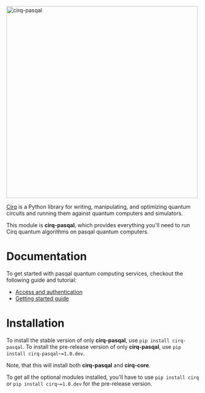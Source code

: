 [<img
src="https://upload.wikimedia.org/wikipedia/en/thumb/d/d4/pasqal_corp_logo.svg/2560px-pasqal_corp_logo.svg.png"
width="500" alt="cirq-pasqal" />](https://github.com/quantumlib/cirq/)

[Cirq](https://quantumai.google/cirq) is a Python library for writing,
manipulating, and optimizing quantum circuits and running them against
quantum computers and simulators.

This module is **cirq-pasqal**, which provides everything you'll need to
run Cirq quantum algorithms on pasqal quantum computers.

# Documentation

To get started with pasqal quantum computing services, checkout the
following guide and tutorial:

- [Access and
  authentication](https://quantumai.google/cirq/pasqal/access)
- [Getting started
  guide](https://quantumai.google/cirq/tutorials/pasqal/getting_started)

# Installation

To install the stable version of only **cirq-pasqal**, use
`pip install cirq-pasqal`. To install the
pre-release version of only **cirq-pasqal**, use
`pip install cirq-pasqal~=1.0.dev`.

Note, that this will install both **cirq-pasqal** and **cirq-core**.

To get all the optional modules installed, you'll have to use
`pip install cirq` or
`pip install cirq~=1.0.dev` for the
pre-release version.
